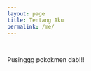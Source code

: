 ```yaml
---
layout: page
title: Tentang Aku
permalink: /me/
---
```


<amp-img width="600" height="300" layout="responsive" src="http://lorempixel.com/g/400/200"></amp-img>

&nbsp;

Pusinggg pokokmen dab\!\!\!

&nbsp;